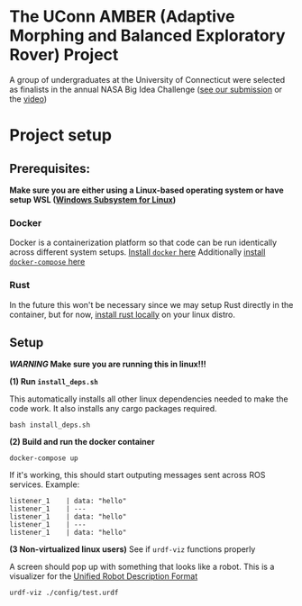 # The UConn AMBER (Adaptive Morphing and Balanced Exploratory Rover) Project

A group of undergraduates at the University of Connecticut were selected as finalists in the annual NASA Big Idea Challenge ([see our submission](https://bigidea.nianet.org/wp-content/uploads/2022-BIG-Idea-Challenge-Finalist-Team-Synopses.pdf) or the [video](https://youtu.be/4zF1PQumCn8))

# Project setup
## Prerequisites:
**Make sure you are either using a Linux-based operating system or have setup WSL ([Windows Subsystem for Linux]( https://docs.docker.com/engine/install/ubuntu/))**
### Docker
Docker is a containerization platform so that code can be run identically across different system setups. 
[Install `docker` here](https://docs.docker.com/engine/install/)
Additionally [install `docker-compose` here](https://docs.docker.com/compose/install/)

### Rust
In the future this won't be necessary since we may setup Rust directly in the container, but for now, [install rust locally](https://www.rust-lang.org/tools/install) on your linux distro. 

## Setup
***WARNING* Make sure you are running this in linux!!!**

**(1) Run `install_deps.sh`**

This automatically installs all other linux dependencies needed to make the code work. It also installs any cargo packages required.
```
bash install_deps.sh
```

**(2) Build and run the docker container**
```
docker-compose up
```
If it's working, this should start outputing messages sent across ROS services. Example:
```
listener_1    | data: "hello"
listener_1    | ---
listener_1    | data: "hello"
listener_1    | ---
listener_1    | data: "hello"
```

**(3 Non-virtualized linux users)** See if `urdf-viz` functions properly

A screen should pop up with something that looks like a robot. This is a visualizer for the [Unified Robot Description Format](http://wiki.ros.org/urdf)
```
urdf-viz ./config/test.urdf
```